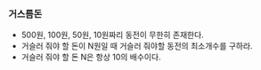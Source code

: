 ### 거스름돈
* 500원, 100원, 50원, 10원짜리 동전이 무한히 존재한다.
* 거슬러 줘야 할 돈이 N원일 때 거슬러 줘야할 동전의 최소개수를 구하라.
* 거슬러 줘야 할 돈 N은 항상 10의 배수이다.

